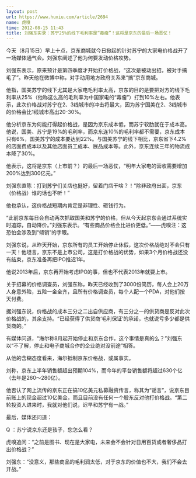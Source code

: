 ```yaml
---
layout: post
url: https://www.huxiu.com/article/2694
name: 虎嗅
time: 2012-08-15 11:43
title: 刘强东实录：苏宁25%的线下毛利率是“毒瘤”！这将是京东的最后一场恶仗！
---
```

今天（8月15日）早上十点，京东商城就今日掀起的针对苏宁的大家电价格战开了一场媒体通气会。刘强东阐述了他为何要发动价格攻势。

刘强东表示，原来预计是第四季度才开始打价格战，“这次是被动出招，被对手搞毛了”。昨天他在微博中称，对手动用地方政府关系来“搞”京东商城。

他指，国美苏宁的线下尤其是大家电毛利率太高，京东的目的是要把对方的线下毛利率从25%（他称这么高的毛利率为中国家电的“毒瘤”）打到10%左右。他表示，此次价格战对苏宁在2、3线城市的冲击将最大，因为苏宁国美在2、3线城市的价格会比1线城市高出20-30%。

他分析京东为何能打得起价格战，是因为京东成本低，而苏宁软肋就在于成本高。他说，国美、苏宁是19%的毛利率，而京东连10%的毛利率都不需要，京东成本只有6%，国美苏宁的成本要达到22%。与国美苏宁的线下相比，京东省下4.2%的店面费成本以及其他店面员工成本、展品成本等。此外，京东连续三年的物流成本降了30%。

他表示，这将是京东（上市前？）的最后一场恶仗，“明年大家电的营收需要增加200%达到300亿元。”

刘强东直陈：打到苏宁们关店也挺好，留着门店干啥？！“除非政府出面，京东（价格战）谁的话也不听！”

他也承认，这价格战短期内肯定是非理性、砸钱行为。

“此前京东每日会自动两次抓取国美和苏宁的价格，但从今天起京东会通过系统实时追踪，自动降价。”刘强东表示。“有些商品价格会比进价更低。”——虎嗅注：这恐怕会涉及到“倾销”的字眼。

刘强东说，从昨天开始，京东所有的员工开始停止休假，这次价格战绝对不会只有一天！他坦言，京东不是上市公司，这是打价格战的优势，如果3个月价格战还没有结束，京东准备再把IPO推迟1年。

他说2013年后，京东再开始考虑IPO的事，但也不代表2013年就要上市。

关于招募的价格调查员，刘强东称，昨天已经收到了3000份简历，每人会上20万人身意外险，五险一金全齐，且所有价格调查员，每个人配一个PDA，对他们按天付费。

据刘强东说，价格战的成本三分之二出自供应商，有三分之一的供货商是反对此次价格战的，其余支持。“已经获得了供货商‘毛利保证’的承诺，也就说亏多少都是供货商的。”

有媒体问道，“海尔称8月起开始停止和京东合作，这个事情是真的么？”刘强东以“不了解，停止和电子商城合作的企业绝对没前途”相答。

从他的含糊态度看来，海尔抵制京东价格战，或属事实。

刘称，京东上半年销售额超出预期104%，而今年的平台销售额将超过630个亿（去年是260～280亿）。

他否认了网上流传的京东正在搞10亿美元私募融资传言，称其为“谣言”，说京东目前账上的现金超过10亿美金，而且目前没有任何一个股东反对他打价格战。“第二轮投资人进来时，我就对他们说，迟早和苏宁有一战。”

最后，媒体还问道：

Q ：苏宁说京东还是孩子，您怎么看？

虎嗅追问：“之前是图书、现在是大家电，未来会不会针对日用百货或者奢侈品打出价格战？”

刘强东：“没意义，那些商品的毛利润太低，对于京东的价值也不大，我们不会去开战。”

